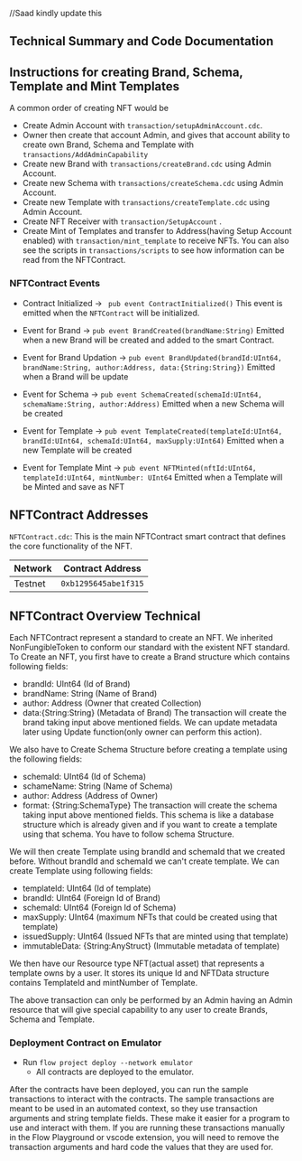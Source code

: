 
//Saad kindly update this
## Technical Summary and Code Documentation

## Instructions for creating Brand, Schema, Template and Mint Templates

A common order of creating NFT would be
 - Create Admin Account with `transaction/setupAdminAccount.cdc`.
 - Owner then create that account Admin, and gives that account ability to create own Brand, Schema and Template with `transactions/AddAdminCapability` 
 - Create new Brand with `transactions/createBrand.cdc` using Admin Account.
 - Create new Schema with `transactions/createSchema.cdc` using Admin Account.
 - Create new Template with `transactions/createTemplate.cdc` using Admin Account.
 - Create NFT Receiver with `transaction/SetupAccount` .
 - Create Mint of Templates and transfer to Address(having Setup Account enabled) with `transaction/mint_template`
to receive NFTs.
You can also see the scripts in `transactions/scripts` to see how information
can be read from the NFTContract. 

### NFTContract Events

 - Contract Initialized ->
` pub event ContractInitialized()` 
This event is emitted when the `NFTContract` will be initialized.

- Event for Brand ->
`pub event BrandCreated(brandName:String)`
Emitted when a new Brand will be created and added to the smart Contract.

- Event for Brand Updation ->
`pub event BrandUpdated(brandId:UInt64, brandName:String, author:Address, data:{String:String})` 
Emitted when a Brand will be update

- Event for Schema ->
`pub event SchemaCreated(schemaId:UInt64, schemaName:String, author:Address)`
Emitted when a new Schema will be created

- Event for Template ->
`pub event TemplateCreated(templateId:UInt64, brandId:UInt64, schemaId:UInt64, maxSupply:UInt64)`
Emitted when a new Template will be created

-  Event for Template Mint ->
`pub event NFTMinted(nftId:UInt64, templateId:UInt64, mintNumber: UInt64`
Emitted when a Template will be Minted and save as NFT


## NFTContract Addresses

`NFTContract.cdc`: This is the main NFTContract smart contract that defines
the core functionality of the NFT.

| Network | Contract Address     |
|---------|----------------------|
| Testnet | `0xb1295645abe1f315` |


## NFTContract Overview Technical

Each NFTContract represent a standard to create an NFT. We inherited NonFungibleToken to conform our standard with the existent NFT standard.
To Create an NFT, you first have to create a Brand structure which contains following fields:
- brandId: UInt64 (Id of Brand)
- brandName: String (Name of Brand)
- author: Address (Owner that created Collection)
- data:{String:String} (Metadata of Brand)
The transaction will create the brand taking input above mentioned fields. We can update metadata later using Update function(only owner can perform this action).

We also have to Create Schema Structure before creating a template using the following fields:
- schemaId: UInt64 (Id of Schema)
- schameName: String (Name of Schema)
- author: Address (Address of Owner)
- format: {String:SchemaType} 
The transaction will create the schema taking input above mentioned fields. This schema is like a database structure which is already given and if you want to create a template using that schema. You have to follow schema Structure.

We will then create Template using brandId and schemaId that we created before. Without brandId and schemaId we can't create template. We can create Template using following fields:
- templateId: UInt64 (Id of template)
- brandId: UInt64 (Foreign Id of Brand)
- schemaId: UInt64 (Foreign Id of Schema)
- maxSupply: UInt64 (maximum NFTs that could be created using that template)
- issuedSupply: UInt64 (Issued NFTs that are minted using that template)
- immutableData: {String:AnyStruct} (Immutable metadata of template)

We then have our Resource type NFT(actual asset) that represents a template owns by a user. It stores its unique Id and NFTData structure contains TemplateId and mintNumber of Template. 

The above transaction can only be performed by an Admin having an Admin resource that will give special capability to any user to create Brands, Schema and Template.

### Deployment Contract on Emulator

-  Run `flow project deploy --network emulator`
    - All contracts are deployed to the emulator.

After the contracts have been deployed, you can run the sample transactions
to interact with the contracts. The sample transactions are meant to be used
in an automated context, so they use transaction arguments and string template
fields. These make it easier for a program to use and interact with them.
If you are running these transactions manually in the Flow Playground or
vscode extension, you will need to remove the transaction arguments and
hard code the values that they are used for. 
